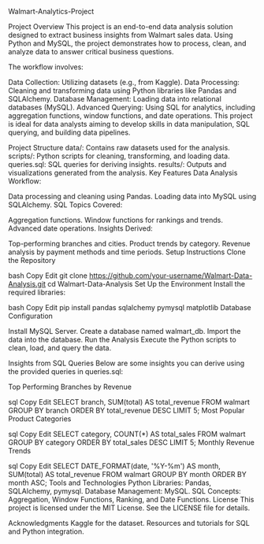 Walmart-Analytics-Project

Project Overview
This project is an end-to-end data analysis solution designed to extract business insights from Walmart sales data. Using Python and MySQL, the project demonstrates how to process, clean, and analyze data to answer critical business questions.

The workflow involves:

Data Collection: Utilizing datasets (e.g., from Kaggle).
Data Processing: Cleaning and transforming data using Python libraries like Pandas and SQLAlchemy.
Database Management: Loading data into relational databases (MySQL).
Advanced Querying: Using SQL for analytics, including aggregation functions, window functions, and date operations.
This project is ideal for data analysts aiming to develop skills in data manipulation, SQL querying, and building data pipelines.

Project Structure
data/: Contains raw datasets used for the analysis.
scripts/: Python scripts for cleaning, transforming, and loading data.
queries.sql: SQL queries for deriving insights.
results/: Outputs and visualizations generated from the analysis.
Key Features
Data Analysis Workflow:

Data processing and cleaning using Pandas.
Loading data into MySQL using SQLAlchemy.
SQL Topics Covered:

Aggregation functions.
Window functions for rankings and trends.
Advanced date operations.
Insights Derived:

Top-performing branches and cities.
Product trends by category.
Revenue analysis by payment methods and time periods.
Setup Instructions
Clone the Repository

bash
Copy
Edit
git clone https://github.com/your-username/Walmart-Data-Analysis.git
cd Walmart-Data-Analysis
Set Up the Environment
Install the required libraries:

bash
Copy
Edit
pip install pandas sqlalchemy pymysql matplotlib
Database Configuration

Install MySQL Server.
Create a database named walmart_db.
Import the data into the database.
Run the Analysis
Execute the Python scripts to clean, load, and query the data.

Insights from SQL Queries
Below are some insights you can derive using the provided queries in queries.sql:

Top Performing Branches by Revenue

sql
Copy
Edit
SELECT branch, SUM(total) AS total_revenue
FROM walmart
GROUP BY branch
ORDER BY total_revenue DESC
LIMIT 5;
Most Popular Product Categories

sql
Copy
Edit
SELECT category, COUNT(*) AS total_sales
FROM walmart
GROUP BY category
ORDER BY total_sales DESC
LIMIT 5;
Monthly Revenue Trends

sql
Copy
Edit
SELECT DATE_FORMAT(date, '%Y-%m') AS month, SUM(total) AS total_revenue
FROM walmart
GROUP BY month
ORDER BY month ASC;
Tools and Technologies
Python Libraries: Pandas, SQLAlchemy, pymysql.
Database Management: MySQL.
SQL Concepts: Aggregation, Window Functions, Ranking, and Date Functions.
License
This project is licensed under the MIT License. See the LICENSE file for details.

Acknowledgments
Kaggle for the dataset.
Resources and tutorials for SQL and Python integration.
